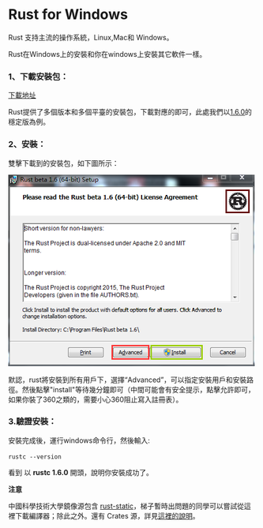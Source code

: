 # Rust for Windows

Rust 支持主流的操作系統，Linux,Mac和 Windows。

Rust在Windows上的安裝和你在windows上安裝其它軟件一樣。

### 1、下載安裝包：

  [下載地址](https://www.rust-lang.org/zh-CN/other-installers.html)

  Rust提供了多個版本和多個平臺的安裝包，下載對應的即可，此處我們以[1.6.0](https://static.rust-lang.org/dist/rust-1.6.0-x86_64-pc-windows-gnu.msi)的穩定版為例。

### 2、安裝：
雙擊下載到的安裝包，如下圖所示：

![Mac-os-inofrmatoin](../images/install-on-windows-1st.png)

默認，rust將安裝到所有用戶下，選擇“Advanced”，可以指定安裝用戶和安裝路徑。然後點擊"install"等待幾分鐘即可（中間可能會有安全提示，點擊允許即可，如果你裝了360之類的，需要小心360阻止寫入註冊表）。

### 3.驗證安裝：

安裝完成後，運行windows命令行，然後輸入:

`rustc --version`

看到 以 **rustc 1.6.0** 開頭，說明你安裝成功了。

**注意**

中國科學技術大學鏡像源包含 [rust-static](http://mirrors.ustc.edu.cn/rust-static/)，梯子暫時出問題的同學可以嘗試從這裡下載編譯器；除此之外。還有 Crates 源，詳見[這裡的說明](https://servers.ustclug.org/2016/01/mirrors-add-rust-crates/)。
